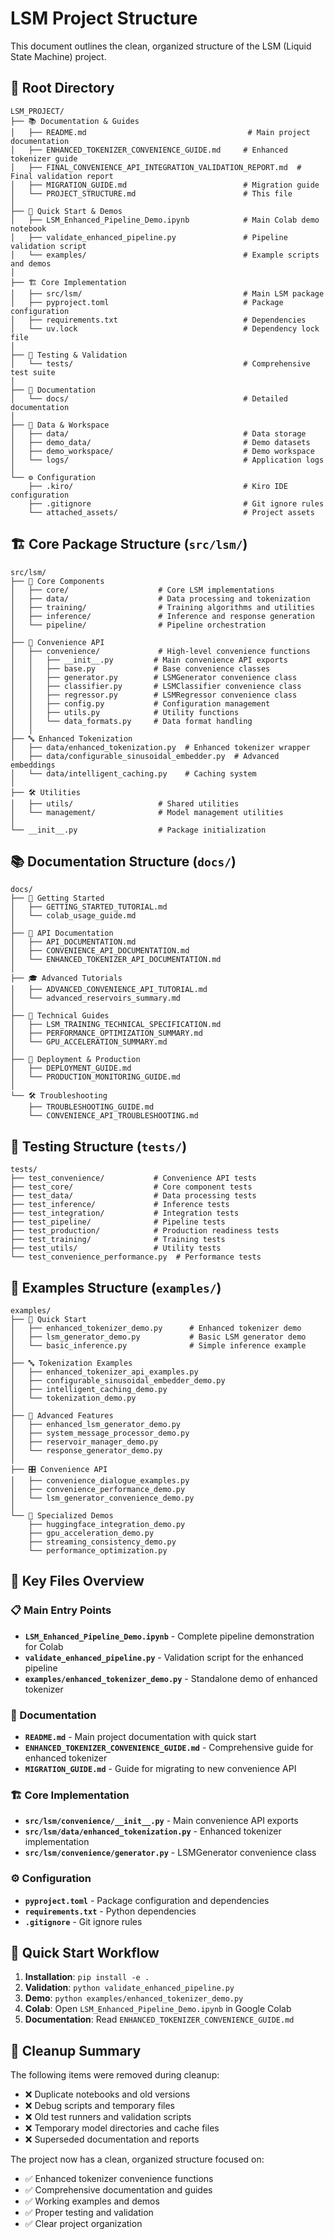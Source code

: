 # LSM Project Structure

This document outlines the clean, organized structure of the LSM (Liquid State Machine) project.

## 📁 Root Directory

```
LSM_PROJECT/
├── 📚 Documentation & Guides
│   ├── README.md                                    # Main project documentation
│   ├── ENHANCED_TOKENIZER_CONVENIENCE_GUIDE.md     # Enhanced tokenizer guide
│   ├── FINAL_CONVENIENCE_API_INTEGRATION_VALIDATION_REPORT.md  # Final validation report
│   ├── MIGRATION_GUIDE.md                          # Migration guide
│   └── PROJECT_STRUCTURE.md                        # This file
│
├── 🚀 Quick Start & Demos
│   ├── LSM_Enhanced_Pipeline_Demo.ipynb            # Main Colab demo notebook
│   ├── validate_enhanced_pipeline.py               # Pipeline validation script
│   └── examples/                                   # Example scripts and demos
│
├── 🏗️ Core Implementation
│   ├── src/lsm/                                    # Main LSM package
│   ├── pyproject.toml                              # Package configuration
│   ├── requirements.txt                            # Dependencies
│   └── uv.lock                                     # Dependency lock file
│
├── 🧪 Testing & Validation
│   └── tests/                                      # Comprehensive test suite
│
├── 📖 Documentation
│   └── docs/                                       # Detailed documentation
│
├── 💾 Data & Workspace
│   ├── data/                                       # Data storage
│   ├── demo_data/                                  # Demo datasets
│   ├── demo_workspace/                             # Demo workspace
│   └── logs/                                       # Application logs
│
└── ⚙️ Configuration
    ├── .kiro/                                      # Kiro IDE configuration
    ├── .gitignore                                  # Git ignore rules
    └── attached_assets/                            # Project assets
```

## 🏗️ Core Package Structure (`src/lsm/`)

```
src/lsm/
├── 🧠 Core Components
│   ├── core/                    # Core LSM implementations
│   ├── data/                    # Data processing and tokenization
│   ├── training/                # Training algorithms and utilities
│   ├── inference/               # Inference and response generation
│   └── pipeline/                # Pipeline orchestration
│
├── 🎯 Convenience API
│   ├── convenience/             # High-level convenience functions
│   │   ├── __init__.py         # Main convenience API exports
│   │   ├── base.py             # Base convenience classes
│   │   ├── generator.py        # LSMGenerator convenience class
│   │   ├── classifier.py       # LSMClassifier convenience class
│   │   ├── regressor.py        # LSMRegressor convenience class
│   │   ├── config.py           # Configuration management
│   │   ├── utils.py            # Utility functions
│   │   └── data_formats.py     # Data format handling
│   │
├── 🔤 Enhanced Tokenization
│   ├── data/enhanced_tokenization.py  # Enhanced tokenizer wrapper
│   ├── data/configurable_sinusoidal_embedder.py  # Advanced embeddings
│   └── data/intelligent_caching.py    # Caching system
│
├── 🛠️ Utilities
│   ├── utils/                   # Shared utilities
│   └── management/              # Model management utilities
│
└── __init__.py                  # Package initialization
```

## 📚 Documentation Structure (`docs/`)

```
docs/
├── 🚀 Getting Started
│   ├── GETTING_STARTED_TUTORIAL.md
│   └── colab_usage_guide.md
│
├── 📖 API Documentation
│   ├── API_DOCUMENTATION.md
│   ├── CONVENIENCE_API_DOCUMENTATION.md
│   └── ENHANCED_TOKENIZER_API_DOCUMENTATION.md
│
├── 🎓 Advanced Tutorials
│   ├── ADVANCED_CONVENIENCE_API_TUTORIAL.md
│   └── advanced_reservoirs_summary.md
│
├── 🔧 Technical Guides
│   ├── LSM_TRAINING_TECHNICAL_SPECIFICATION.md
│   ├── PERFORMANCE_OPTIMIZATION_SUMMARY.md
│   └── GPU_ACCELERATION_SUMMARY.md
│
├── 🚀 Deployment & Production
│   ├── DEPLOYMENT_GUIDE.md
│   └── PRODUCTION_MONITORING_GUIDE.md
│
└── 🛠️ Troubleshooting
    ├── TROUBLESHOOTING_GUIDE.md
    └── CONVENIENCE_API_TROUBLESHOOTING.md
```

## 🧪 Testing Structure (`tests/`)

```
tests/
├── test_convenience/           # Convenience API tests
├── test_core/                  # Core component tests
├── test_data/                  # Data processing tests
├── test_inference/             # Inference tests
├── test_integration/           # Integration tests
├── test_pipeline/              # Pipeline tests
├── test_production/            # Production readiness tests
├── test_training/              # Training tests
├── test_utils/                 # Utility tests
└── test_convenience_performance.py  # Performance tests
```

## 🎯 Examples Structure (`examples/`)

```
examples/
├── 🚀 Quick Start
│   ├── enhanced_tokenizer_demo.py      # Enhanced tokenizer demo
│   ├── lsm_generator_demo.py           # Basic LSM generator demo
│   └── basic_inference.py              # Simple inference example
│
├── 🔤 Tokenization Examples
│   ├── enhanced_tokenizer_api_examples.py
│   ├── configurable_sinusoidal_embedder_demo.py
│   ├── intelligent_caching_demo.py
│   └── tokenization_demo.py
│
├── 🧠 Advanced Features
│   ├── enhanced_lsm_generator_demo.py
│   ├── system_message_processor_demo.py
│   ├── reservoir_manager_demo.py
│   └── response_generator_demo.py
│
├── 🎛️ Convenience API
│   ├── convenience_dialogue_examples.py
│   ├── convenience_performance_demo.py
│   └── lsm_generator_convenience_demo.py
│
└── 🔧 Specialized Demos
    ├── huggingface_integration_demo.py
    ├── gpu_acceleration_demo.py
    ├── streaming_consistency_demo.py
    └── performance_optimization.py
```

## 🎯 Key Files Overview

### 📋 Main Entry Points
- **`LSM_Enhanced_Pipeline_Demo.ipynb`** - Complete pipeline demonstration for Colab
- **`validate_enhanced_pipeline.py`** - Validation script for the enhanced pipeline
- **`examples/enhanced_tokenizer_demo.py`** - Standalone demo of enhanced tokenizer

### 📖 Documentation
- **`README.md`** - Main project documentation with quick start
- **`ENHANCED_TOKENIZER_CONVENIENCE_GUIDE.md`** - Comprehensive guide for enhanced tokenizer
- **`MIGRATION_GUIDE.md`** - Guide for migrating to new convenience API

### 🏗️ Core Implementation
- **`src/lsm/convenience/__init__.py`** - Main convenience API exports
- **`src/lsm/data/enhanced_tokenization.py`** - Enhanced tokenizer implementation
- **`src/lsm/convenience/generator.py`** - LSMGenerator convenience class

### ⚙️ Configuration
- **`pyproject.toml`** - Package configuration and dependencies
- **`requirements.txt`** - Python dependencies
- **`.gitignore`** - Git ignore rules

## 🚀 Quick Start Workflow

1. **Installation**: `pip install -e .`
2. **Validation**: `python validate_enhanced_pipeline.py`
3. **Demo**: `python examples/enhanced_tokenizer_demo.py`
4. **Colab**: Open `LSM_Enhanced_Pipeline_Demo.ipynb` in Google Colab
5. **Documentation**: Read `ENHANCED_TOKENIZER_CONVENIENCE_GUIDE.md`

## 🧹 Cleanup Summary

The following items were removed during cleanup:
- ❌ Duplicate notebooks and old versions
- ❌ Debug scripts and temporary files
- ❌ Old test runners and validation scripts
- ❌ Temporary model directories and cache files
- ❌ Superseded documentation and reports

The project now has a clean, organized structure focused on:
- ✅ Enhanced tokenizer convenience functions
- ✅ Comprehensive documentation and guides
- ✅ Working examples and demos
- ✅ Proper testing and validation
- ✅ Clear project organization